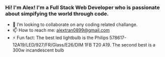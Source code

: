 ### Hi! I'm Alex! I'm a Full Stack Web Developer who is passionate about simpifying the world through code.

- 👯 I’m looking to collaborate on any coding related challange.
- 📫 How to reach me: alextran0899@gmail.com
- ⚡ Fun fact: The best led lightbulb is the Philips 578617-12A19/LED/927/FR/Glass/E26/DIM 1FB T20 A19. The second best is a 300w incandescent bulb
